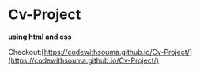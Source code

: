 # Cv-Project
**using html and css**

Checkout:[https://codewithsouma.github.io/Cv-Project/](https://codewithsouma.github.io/Cv-Project/)
